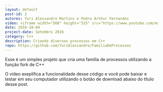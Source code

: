 ```yaml
---
layout: default
post-id: 2
autores: Yuri Alessandro Martins e Pedro Arthur Fernandes
video: <iframe width="560" height="315" src="https://www.youtube.com/embed/kww5n97s2AU" frameborder="0" allowfullscreen></iframe>
date: 2016-10-04
project-date: Setembro 2016
category: C++
description: Criando diversos processos em C++
repo: https://github.com/YuriAlessandro/FamiliaDeProcessos
---
```


Esse é um simples projeto que cria uma família de processos utilizando a função fork de C++

O vídeo exeplifica a funcionalidade desse código e você pode baixar e testar em seu computador utilizando o botão de download abaixo do título desse post.
